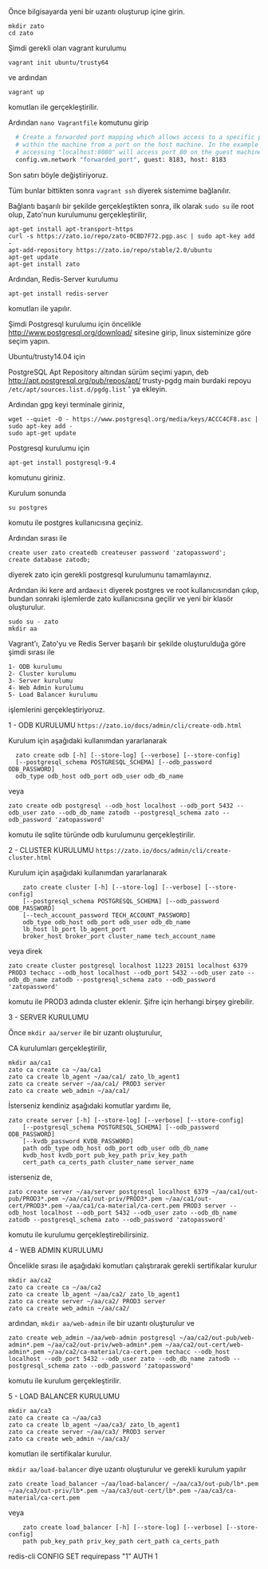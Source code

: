 Önce bilgisayarda yeni bir uzantı oluşturup içine girin.

```
mkdir zato
cd zato
```

Şimdi gerekli olan vagrant kurulumu

```
vagrant init ubuntu/trusty64
```

ve ardından 

```
vagrant up
```

komutları ile gerçekleştirilir.

Ardından ```nano Vagrantfile``` komutunu girip

```bash
  # Create a forwarded port mapping which allows access to a specific port
  # within the machine from a port on the host machine. In the example below,
  # accessing "localhost:8080" will access port 80 on the guest machine.
  config.vm.network "forwarded_port", guest: 8183, host: 8183
```

Son satırı böyle değiştiriyoruz. 

Tüm bunlar bittikten sonra ``` vagrant ssh ``` diyerek sistemime bağlanılır.

Bağlantı başarılı bir şekilde gerçekleştikten sonra, ilk olarak ```sudo su``` ile root olup, Zato'nun kurulumunu gerçekleştirilir,

```
apt-get install apt-transport-https
curl -s https://zato.io/repo/zato-0CBD7F72.pgp.asc | sudo apt-key add -
apt-add-repository https://zato.io/repo/stable/2.0/ubuntu
apt-get update
apt-get install zato
```

Ardından, Redis-Server kurulumu

```
apt-get install redis-server
```

komutları ile yapılır.

Şimdi Postgresql kurulumu için öncelikle http://www.postgresql.org/download/ sitesine girip, linux sisteminize göre seçim yapın.

Ubuntu/trusty14.04 için 

PostgreSQL Apt Repository altından sürüm seçimi yapın, deb http://apt.postgresql.org/pub/repos/apt/ trusty-pgdg main burdaki repoyu ```/etc/apt/sources.list.d/pgdg.list``` ' ya ekleyin.


Ardından gpg keyi terminale giriniz,

```
wget --quiet -O - https://www.postgresql.org/media/keys/ACCC4CF8.asc | sudo apt-key add -
sudo apt-get update
```

Postgresql kurulumu için

```apt-get install postgresql-9.4```

komutunu giriniz.

Kurulum sonunda 

```
su postgres
```

komutu ile postgres kullanıcısına geçiniz.

Ardından sırası ile

```
create user zato createdb createuser password 'zatopassword';
create database zatodb;
```
diyerek zato için gerekli postgresql kurulumunu tamamlayınız.


Ardından iki kere ard arda``` exit ``` diyerek postgres ve root kullanıcısından çıkıp, bundan sonraki işlemlerde zato kullanıcısına geçilir ve yeni bir klasör oluşturulur.

```
sudo su - zato
mkdir aa
```

Vagrant'ı, Zato'yu ve Redis Server başarılı bir şekilde oluşturulduğa göre şimdi sırası ile 

```
1- ODB kurulumu
2- Cluster kurulumu
3- Server kurulumu
4- Web Admin kurulumu
5- Load Balancer kurulumu
```

işlemlerini gerçekleştiriyoruz.

1 - ODB KURULUMU ``` https://zato.io/docs/admin/cli/create-odb.html ```

Kurulum için aşağıdaki kullanımdan yararlanarak 

```
  zato create odb [-h] [--store-log] [--verbose] [--store-config]
  [--postgresql_schema POSTGRESQL_SCHEMA] [--odb_password ODB_PASSWORD]
  odb_type odb_host odb_port odb_user odb_db_name
```

veya

```
zato create odb postgresql --odb_host localhost --odb_port 5432 --odb_user zato --odb_db_name zatodb --postgresql_schema zato --odb_password 'zatopassword'
```

komutu ile sqlite türünde odb kurulumunu gerçekleştirilir.

2 - CLUSTER KURULUMU ``` https://zato.io/docs/admin/cli/create-cluster.html ```

Kurulum için aşağıdaki kullanımdan yararlanarak

```
    zato create cluster [-h] [--store-log] [--verbose] [--store-config]
    [--postgresql_schema POSTGRESQL_SCHEMA] [--odb_password ODB_PASSWORD]
    [--tech_account_password TECH_ACCOUNT_PASSWORD]
    odb_type odb_host odb_port odb_user odb_db_name
    lb_host lb_port lb_agent_port
    broker_host broker_port cluster_name tech_account_name
```
veya direk 

```
zato create cluster postgresql localhost 11223 20151 localhost 6379 PROD3 techacc --odb_host localhost --odb_port 5432 --odb_user zato --odb_db_name zatodb --postgresql_schema zato --odb_password 'zatopassword'
``` 

komutu ile PROD3 adında cluster eklenir. Şifre için herhangi birşey girebilir.


3 - SERVER KURULUMU

Önce ``` mkdir aa/server ``` ile bir uzantı oluşturulur,

CA kurulumları gerçekleştirilir,

```
mkdir aa/ca1
zato ca create ca ~/aa/ca1
zato ca create lb_agent ~/aa/ca1/ zato_lb_agent1
zato ca create server ~/aa/ca1/ PROD3 server
zato ca create web_admin ~/aa/ca1/
```

İsterseniz kendiniz aşağıdaki komutlar yardımı ile,

```
zato create server [-h] [--store-log] [--verbose] [--store-config]
    [--postgresql_schema POSTGRESQL_SCHEMA] [--odb_password ODB_PASSWORD]
    [--kvdb_password KVDB_PASSWORD]
    path odb_type odb_host odb_port odb_user odb_db_name
    kvdb_host kvdb_port pub_key_path priv_key_path
    cert_path ca_certs_path cluster_name server_name
```

isterseniz de,

```
zato create server ~/aa/server postgresql localhost 6379 ~/aa/ca1/out-pub/PROD3*.pem ~/aa/ca1/out-priv/PROD3*.pem ~/aa/ca1/out-cert/PROD3*.pem ~/aa/ca1/ca-material/ca-cert.pem PROD3 server --odb_host localhost --odb_port 5432 --odb_user zato --odb_db_name zatodb --postgresql_schema zato --odb_password 'zatopassword'
```

komutu ile kurulumu gerçekleştirebilirsiniz.

4 - WEB ADMIN KURULUMU

Öncelikle sırası ile aşağıdaki komutları çalıştırarak gerekli sertifikalar kurulur 

```
mkdir aa/ca2
zato ca create ca ~/aa/ca2
zato ca create lb_agent ~/aa/ca2/ zato_lb_agent1
zato ca create server ~/aa/ca2/ PROD3 server
zato ca create web_admin ~/aa/ca2/
```

ardından, ``` mkdir aa/web-admin ``` ile bir uzantı oluşturulur ve

```
zato create web_admin ~/aa/web-admin postgresql ~/aa/ca2/out-pub/web-admin*.pem ~/aa/ca2/out-priv/web-admin*.pem ~/aa/ca2/out-cert/web-admin*.pem ~/aa/ca2/ca-material/ca-cert.pem techacc --odb_host localhost --odb_port 5432 --odb_user zato --odb_db_name zatodb --postgresql_schema zato --odb_password 'zatopassword'
```

komutu ile kurulum gerçekleştirilir.

5 - LOAD BALANCER KURULUMU

```
mkdir aa/ca3
zato ca create ca ~/aa/ca3
zato ca create lb_agent ~/aa/ca3/ zato_lb_agent1
zato ca create server ~/aa/ca3/ PROD3 server
zato ca create web_admin ~/aa/ca3/
```

komutları ile sertifikalar kurulur.

``` mkdir aa/load-balancer ``` diye uzantı oluşturulur ve gerekli kurulum yapılır

```
zato create load_balancer ~/aa/load-balancer/ ~/aa/ca3/out-pub/lb*.pem ~/aa/ca3/out-priv/lb*.pem ~/aa/ca3/out-cert/lb*.pem ~/aa/ca3/ca-material/ca-cert.pem
```

veya 

```
    zato create load_balancer [-h] [--store-log] [--verbose] [--store-config]
    path pub_key_path priv_key_path cert_path ca_certs_path
```


redis-cli 
CONFIG SET requirepass "1"
AUTH 1


